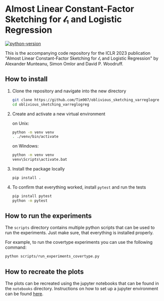 # Almost Linear Constant-Factor Sketching for 𝓁₁ and Logistic Regression 

[![python-version](https://img.shields.io/badge/python-3.8%20%7C%203.9-blue)](https://img.shields.io/badge/python-3.8%20%7C%203.9-blue)

This is the accompanying code repository for the ICLR 2023 publication "Almost Linear Constant-Factor Sketching for 𝓁₁ and Logistic Regression" by Alexander Munteanu, Simon Omlor and David P. Woodruff. 

## How to install

1. Clone the repository and navigate into the new directory

   ```bash
   git clone https://github.com/Tim907/oblivious_sketching_varreglogreg
   cd oblivious_sketching_varreglogreg
   ```

2. Create and activate a new virtual environment
   
   on Unix:
   ```bash
   python -m venv venv
   . ./venv/bin/activate
   ```
   on Windows:
   ```bash
   python -m venv venv
   venv\Scripts\activate.bat
   ```

3. Install the package locally

   ```bash
   pip install .
   ```

4. To confirm that everything worked, install `pytest` and run the tests
   ```bash
   pip install pytest
   python -m pytest
   ```

## How to run the experiments

The `scripts` directory contains multiple python scripts that can be
used to run the experiments.
Just make sure, that everything is installed properly.

For example, to run the covertype experiments you can use the following command:

```bash
python scripts/run_experiments_covertype.py
```

## How to recreate the plots

The plots can be recreated using the jupyter notebooks that can be
found in the `notebooks` directory.
Instructions on how to set up a jupyter environment can be found
[here](https://jupyter.org/).
